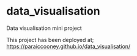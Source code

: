 # data_visualisation
Data visualisation mini project

This project has been deployed at;
https://paraiccooney.github.io/data_visualisation/
